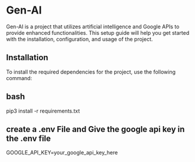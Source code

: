 
# Gen-AI

Gen-AI is a project that utilizes artificial intelligence and Google APIs to provide enhanced functionalities. This setup guide will help you get started with the installation, configuration, and usage of the project.



## Installation

To install the required dependencies for the project, use the following command:

## bash


pip3 install -r requirements.txt


## create a .env File and Give the google api key in the .env file 

GOOGLE_API_KEY=your_google_api_key_here


